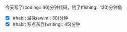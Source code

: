 
今天写了(coding:: 60)分钟代码，钓了(fishing:: 120)分钟鱼

- [x] #habit 游泳(swim:: 30)分钟
- [x] #habit 写点东西(writing:: 45)分钟
